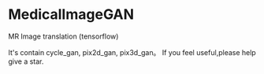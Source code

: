 # MedicalImageGAN
MR Image translation (tensorflow)

It's contain cycle_gan, pix2d_gan, pix3d_gan。
If you feel useful,please help give a star.
